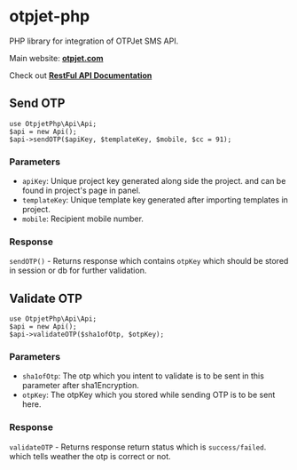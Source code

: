 # otpjet-php
PHP library for integration of OTPJet SMS API.

Main website: **[otpjet.com](https://otpjet.com)**

Check out **[RestFul API Documentation](https://docs.otpjet.com)**

## Send OTP
```
use OtpjetPhp\Api\Api;
$api = new Api();
$api->sendOTP($apiKey, $templateKey, $mobile, $cc = 91);
```
### Parameters
- `apiKey`: Unique project key generated along side the project. and can be found in project's page in panel.
- `templateKey`: Unique template key generated after importing templates in project.
- `mobile`: Recipient mobile number.
### Response
`sendOTP()` - Returns response which contains `otpKey` which should be stored in session or db for further validation.
## Validate OTP
```
use OtpjetPhp\Api\Api;
$api = new Api();
$api->validateOTP($sha1ofOtp, $otpKey);
```
### Parameters
- `sha1ofOtp`: The otp which you intent to validate is to be sent in this parameter after sha1Encryption.
- `otpKey`: The otpKey which you stored while sending OTP is to be sent here.
### Response
`validateOTP` - Returns response return status which is `success/failed`. which tells weather the otp is correct or not.

